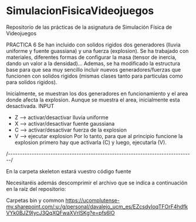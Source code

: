 # SimulacionFisicaVideojuegos
Repositorio de las prácticas de la asignatura de Simulación Física de Videojuegos

PRACTICA 6
Se han incluido con solidos rigidos dos generadores (lluvia uniforme y fuente guassiana) y una fuerza (explosion). Se ha trabajado con materiales, diferentes formas de configurar la masa (tensor de inercia, dando un valor a la densidad)... Ademas, se ha modificado la estructura base para que sea muy sencillo incluir nuevos generadores/fuerzas que funcionen con solidos rigidos (mismas clases tanto para particulas como para solidos rigidos).

Inicialmente, se muestran los dos generadores en funcionamiento y el area donde afecta la explosion. Aunque se muestra el area, inicialmente esta desactivada.
INPUT
- Z --> activar/desactivar lluvia uniforme
- X --> activar/desactivar fuente gaussiana
- C --> activar/desactivar fuerza de la explosion
- V --> ejecutar explosion
Por lo tanto, para que al principio funcione la explosion primero hay que activarla (C) y luego, ejecutarla (V).

/-------------------------------------------------------------------------------/

En la carpeta skeleton estará vuestro código fuente

Necesitaréis además descomprimir el archivo que se indica a continuación en la raíz del repositorio:

Carpetas bin y common https://ucomplutense-my.sharepoint.com/:u:/g/personal/davalejo_ucm_es/EZcsdyIoqTFOrF4hdfkVYk0BJZ9IycJ3QqXQFwaXVrlSKg?e=pfs6IO